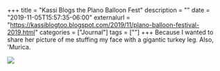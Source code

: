 +++
title = "Kassi Blogs the Plano Balloon Fest"
description = ""
date = "2019-11-05T15:57:35-06:00"
externalurl = "https://kassiblogtoo.blogspot.com/2019/11/plano-balloon-festival-2019.html"
categories = ["Journal"]
tags = [""]
+++
Because I wanted to share her picture of me stuffing my face with a gigantic turkey leg. Also, 'Murica.

![](https://1.bp.blogspot.com/-L-u_MScQaLY/XcHJ8KEWBhI/AAAAAAAADgs/ISJVh1mfm4wsYqNzO0kaLJ00HYZXccrogCEwYBhgL/s640/IMG_5220.jpg)